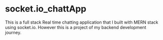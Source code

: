 # socket.io_chattApp
This is a full stack Real time chatting application that I built with MERN stack using socket.io.
However this is a project of my backend development journey.
